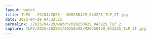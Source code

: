 ```yaml
---
layout: watch
title: TLP2 - 29/04/2025 - M20250429_043225_TLP_2T.jpg
date: 2025-04-29 04:32:25
permalink: /2025/04/29/watch/M20250429_043225_TLP_2
capture: TLP2/2025/202504/20250428/M20250429_043225_TLP_2T.jpg
---
```

